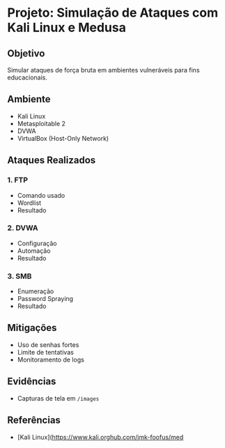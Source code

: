 # Projeto: Simulação de Ataques com Kali Linux e Medusa

## Objetivo
Simular ataques de força bruta em ambientes vulneráveis para fins educacionais.

## Ambiente
- Kali Linux
- Metasploitable 2
- DVWA
- VirtualBox (Host-Only Network)

## Ataques Realizados
### 1. FTP
- Comando usado
- Wordlist
- Resultado

### 2. DVWA
- Configuração
- Automação
- Resultado

### 3. SMB
- Enumeração
- Password Spraying
- Resultado

## Mitigações
- Uso de senhas fortes
- Limite de tentativas
- Monitoramento de logs

## Evidências
- Capturas de tela em `/images`

## Referências
- [Kali Linux](https://www.kali.orghub.com/jmk-foofus/med
